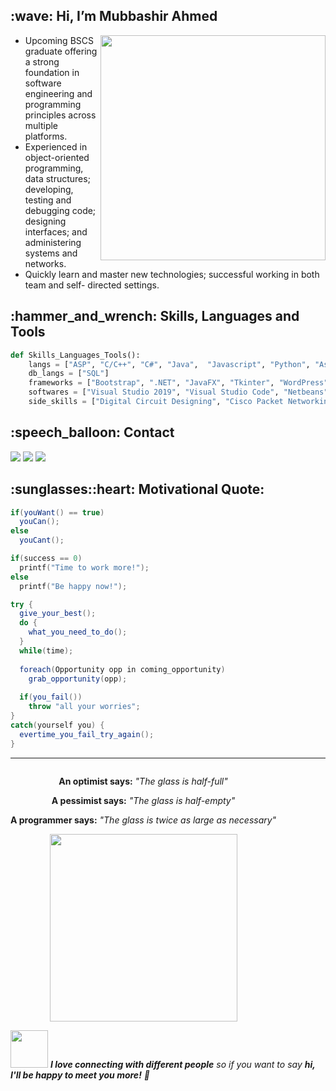 <h2>:wave: Hi, I’m Mubbashir Ahmed </h2>
<img src="https://media.giphy.com/media/iIqmM5tTjmpOB9mpbn/giphy.gif" width="360" align="right">
<ul>
  <li>Upcoming BSCS graduate offering a strong foundation in software engineering and programming principles across multiple platforms.</li>
  <li>Experienced in object-oriented programming, data structures; developing, testing and debugging code; designing interfaces; and administering systems and networks.</li>
  <li>Quickly learn and master new technologies; successful working in both team and self- directed settings.</li>
</ul>

<h2>:hammer_and_wrench: Skills, Languages and Tools</h2>


```python
def Skills_Languages_Tools():
    langs = ["ASP", "C/C++", "C#", "Java",  "Javascript", "Python", "Assembly", "HTML5", "CSS3"]
    db_langs = ["SQL"]
    frameworks = ["Bootstrap", ".NET", "JavaFX", "Tkinter", "WordPress"]
    softwares = ["Visual Studio 2019", "Visual Studio Code", "Netbeans", "Eclipse", "Dev C++", "Code:Blocks", "SQL Server"]
    side_skills = ["Digital Circuit Designing", "Cisco Packet Networking", "Graphic Desigining"]
```

<h2>:speech_balloon: Contact</h2>
<div style="display:inline-block;" align="center">
  <a href="https://www.linkedin.com/in/mubbashir-ahmed/"><img src="https://img.shields.io/badge/-mubbashir%20ahmed-black?logo=linkedin&logoColor=white&style=for-the-badge"></a>
  <a href="https://www.github.com/mubbashir-ahmed"><img src="https://img.shields.io/badge/-mubbashir%20ahmed-black?logo=github&logoColor=white&style=for-the-badge"></a>
  <a href="https://www.behance.net/mubbashir-ahmed"><img src="https://img.shields.io/badge/-mubbashir%20ahmed-black?logo=behance&logoColor=white&style=for-the-badge"></a>
</div>

<h2>:sunglasses::heart: Motivational Quote:</h2>

```cs
if(youWant() == true)
  youCan();
else
  youCant();
```

```c
if(success == 0)
  printf("Time to work more!");
else
  printf("Be happy now!");
```

```java
try {
  give_your_best();
  do {
    what_you_need_to_do();
  }
  while(time);
  
  foreach(Opportunity opp in coming_opportunity)
    grab_opportunity(opp);
    
  if(you_fail())
    throw "all your worries";
}
catch(yourself you) {
  evertime_you_fail_try_again();
}
```

<hr>
<div style="display:inline-block;" align="center">
  <p><b>An optimist says:</b> <i>"The glass is half-full"</i></p>
  <p><b>A pessimist says:</b> <i>"The glass is half-empty"</i></p>
  <p><b>A programmer says:</b> <i>"The glass is twice as large as necessary"</i></p>
  <img src="https://media.giphy.com/media/l378fyagYKVuXg2u4/giphy.gif" width="300">
</div>

<img src="https://media.giphy.com/media/LnQjpWaON8nhr21vNW/giphy.gif" width="60"> <em><b>I love connecting with different people</b> so if you want to say <b>hi, I'll be happy to meet you more!</b> 🙂</em>
